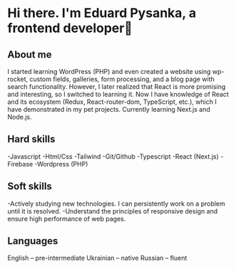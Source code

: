 # Hi there. I'm Eduard Pysanka, a frontend developer👋

## About me
I started learning WordPress (PHP) and even created a website using wp- rocket, custom fields, galleries, form processing, and a blog page with search functionality. However, I later realized that React is more promising and interesting, so I switched to learning it. Now I have knowledge of React and its ecosystem (Redux, React-router-dom, TypeScript, etc.), which I have demonstrated in my pet projects. Currently learning Next.js and Node.js.

## Hard skills
-Javascript
-Html/Css
-Tailwind
-Git/Github
-Typescript
-React (Next.js)
-Firebase
-Wordpress (PHP)

## Soft skills
-Actively studying new technologies. I can persistently work on a problem until it is resolved.
-Understand the principles of responsive design and ensure high performance of web pages.

## Languages
English – pre-intermediate
Ukrainian – native
Russian – fluent
